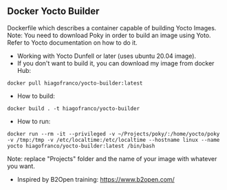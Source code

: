 ## Docker Yocto Builder
Dockerfile which describes a container capable of building Yocto Images. Note: You need to download Poky in order to build an image using Yoto. Refer to Yocto documentation on how to do it.
* Working with Yocto Dunfell or later (uses ubuntu 20.04 image).
* If you don't want to build it, you can download my image from docker Hub:
```
docker pull hiagofranco/yocto-builder:latest
```
* How to build:
```
docker build . -t hiagofranco/yocto-builder
```
* How to run:
```
docker run --rm -it --privileged -v ~/Projects/poky/:/home/yocto/poky -v /tmp:/tmp -v /etc/localtime:/etc/localtime --hostname linux --name yocto hiagofranco/yocto-builder:latest /bin/bash
```
Note: replace "Projects" folder and the name of your image with whatever you want.
* Inspired by B2Open training: https://www.b2open.com/
